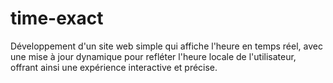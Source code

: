 # time-exact
Développement d'un site web simple qui affiche l'heure en temps réel, avec une mise à jour dynamique pour refléter l'heure locale de l'utilisateur, offrant ainsi une expérience interactive et précise.
